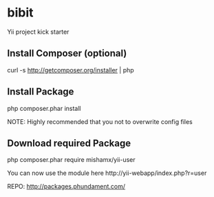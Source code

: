 bibit
=====

Yii project kick starter

Install Composer (optional)
---------------------------
curl -s http://getcomposer.org/installer | php

Install Package
---------------
php composer.phar install

NOTE: Highly recommended that you not to overwrite config files

Download required Package
-------------------------
php composer.phar require mishamx/yii-user

You can now use the module here http://yii-webapp/index.php?r=user


REPO:
http://packages.phundament.com/
